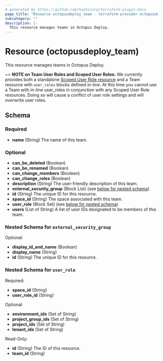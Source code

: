 ```yaml
---
# generated by https://github.com/hashicorp/terraform-plugin-docs
page_title: "Resource octopusdeploy_team - terraform-provider-octopusdeploy"
subcategory: ""
description: |-
  This resource manages teams in Octopus Deploy.
---
```


# Resource (octopusdeploy_team)

This resource manages teams in Octopus Deploy.

~> **NOTE on Team User Roles and Scoped User Roles:** We currently
provides both a standalone [Scoped User Role resource](scoped_user_role.html)
and a Team resource with `user_roles` blocks defined in-line. At this time you 
cannot use a Team with in-line user_roles in conjunction with any Scoped User Role 
resources. Doing so will cause a conflict of user role settings and will overwrite 
user roles.


<!-- schema generated by tfplugindocs -->
## Schema

### Required

- **name** (String) The name of this team.

### Optional

- **can_be_deleted** (Boolean)
- **can_be_renamed** (Boolean)
- **can_change_members** (Boolean)
- **can_change_roles** (Boolean)
- **description** (String) The user-friendly description of this team.
- **external_security_group** (Block List) (see [below for nested schema](#nestedblock--external_security_group))
- **id** (String) The unique ID for this resource.
- **space_id** (String) The space associated with this team.
- **user_role** (Block Set) (see [below for nested schema](#nestedblock--user_role))
- **users** (List of String) A list of user IDs designated to be members of this team.

<a id="nestedblock--external_security_group"></a>
### Nested Schema for `external_security_group`

Optional:

- **display_id_and_name** (Boolean)
- **display_name** (String)
- **id** (String) The unique ID for this resource.


<a id="nestedblock--user_role"></a>
### Nested Schema for `user_role`

Required:

- **space_id** (String)
- **user_role_id** (String)

Optional:

- **environment_ids** (Set of String)
- **project_group_ids** (Set of String)
- **project_ids** (Set of String)
- **tenant_ids** (Set of String)

Read-Only:

- **id** (String) The ID of this resource.
- **team_id** (String)
